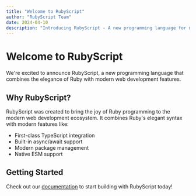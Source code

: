 ```yaml
---
title: "Welcome to RubyScript"
author: "RubyScript Team"
date: 2024-04-10
description: "Introducing RubyScript - A new programming language for modern web development"
---
```


# Welcome to RubyScript

We're excited to announce RubyScript, a new programming language that combines the elegance of Ruby with modern web development features.

## Why RubyScript?

RubyScript was created to bring the joy of Ruby programming to the modern web development ecosystem. It combines Ruby's elegant syntax with modern features like:

- First-class TypeScript integration
- Built-in async/await support
- Modern package management
- Native ESM support

## Getting Started

Check out our [documentation](/docs) to start building with RubyScript today!
